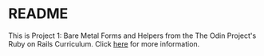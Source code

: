 # README

This is Project 1: Bare Metal Forms and Helpers from the The Odin Project's Ruby on Rails Curriculum. Click [here](http://www.theodinproject.com/courses/ruby-on-rails/lessons/forms) for more information. 